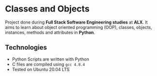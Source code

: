 # Classes and Objects

Project done during **Full Stack Software Engineering studies** at **ALX**. It aims to learn about object oriented programming (OOP), classes, objects, instances, methods and attributes in **Python**.

## Technologies
* Python Scripts are written with Python
* C files are compiled using `gcc 4.8.4`
* Tested on Ubuntu 20.04 LTS

